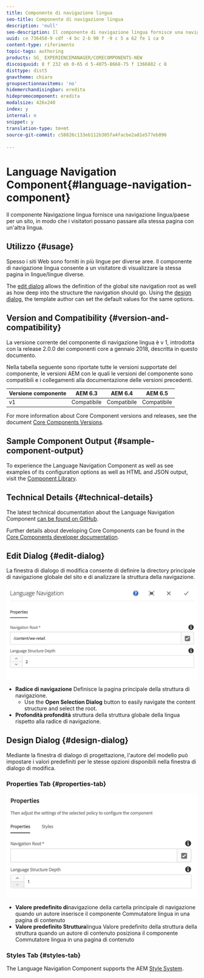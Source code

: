 ```yaml
---
title: Componente di navigazione lingua
seo-title: Componente di navigazione lingua
description: 'null'
seo-description: Il componente di navigazione lingua fornisce una navigazione lingua/paese per un sito, in modo che i visitatori possano passare alla stessa pagina con un'altra lingua.
uuid: ce 736458-9 cdf -4 bc 2-b 90 f -9 c 5 a 62 fe 1 ca 0
content-type: riferimento
topic-tags: authoring
products: SG_ EXPERIENCEMANAGER/CORECOMPONENTS-NEW
discoiquuid: 8 f 232 eb 0-65 d 5-4075-8668-75 f 1366882 c 8
disttype: dist5
gnavtheme: chiaro
groupsectionnavitems: 'no'
hidemerchandisingbar: eredita
hidepromocomponent: eredita
modalsize: 426x240
index: y
internal: n
snippet: y
translation-type: tm+mt
source-git-commit: c58826c133eb112b305fa4facbe2a81e577eb896

---
```



# Language Navigation Component{#language-navigation-component}

Il componente Navigazione lingua fornisce una navigazione lingua/paese per un sito, in modo che i visitatori possano passare alla stessa pagina con un&#39;altra lingua.

## Utilizzo {#usage}

Spesso i siti Web sono forniti in più lingue per diverse aree. Il componente di navigazione lingua consente a un visitatore di visualizzare la stessa pagina in lingue/lingue diverse.

The [edit dialog](#edit-dialog) allows the definition of the global site navigation root as well as how deep into the structure the navigation should go. Using the [design dialog](#design-dialog), the template author can set the default values for the same options.

## Version and Compatibility {#version-and-compatibility}

La versione corrente del componente di navigazione lingua è v 1, introdotta con la release 2.0.0 dei componenti core a gennaio 2018, descritta in questo documento.

Nella tabella seguente sono riportate tutte le versioni supportate del componente, le versioni AEM con le quali le versioni del componente sono compatibili e i collegamenti alla documentazione delle versioni precedenti.

| Versione componente | AEM 6.3 | AEM 6.4 | AEM 6.5 |
|--- |--- |--- |--- |
| v1 | Compatibile | Compatibile | Compatibile |


For more information about Core Component versions and releases, see the document [Core Components Versions](versions.md).

## Sample Component Output {#sample-component-output}

To experience the Language Navigation Component as well as see examples of its configuration options as well as HTML and JSON output, visit the [Component Library](http://opensource.adobe.com/aem-core-wcm-components/library/languagenavigation.html).

## Technical Details {#technical-details}

The latest technical documentation about the Language Navigation Component [can be found on GitHub](https://github.com/adobe/aem-core-wcm-components/blob/master/content/src/content/jcr_root/apps/core/wcm/components/languagenavigation/v1/languagenavigation).

Further details about developing Core Components can be found in the [Core Components developer documentation](developing.md).

## Edit Dialog {#edit-dialog}

La finestra di dialogo di modifica consente di definire la directory principale di navigazione globale del sito e di analizzare la struttura della navigazione.

![](assets/screen_shot_2018-01-12at133353.png)

* **Radice
di navigazione** Definisce la pagina principale della struttura di navigazione.
   * Use the **Open Selection Dialog** button to easily navigate the content structure and select the root.
* **Profondità profondità** struttura della struttura globale della lingua rispetto alla radice di navigazione.

## Design Dialog {#design-dialog}

Mediante la finestra di dialogo di progettazione, l&#39;autore del modello può impostare i valori predefiniti per le stesse opzioni disponibili nella finestra di dialogo di modifica.

### Properties Tab {#properties-tab}

![](assets/screen_shot_2018-01-12at133642.png)

* **Valore predefinito di**navigazione della
cartella principale di navigazione quando un autore inserisce il componente Commutatore lingua in una pagina di contenuto
* **Valore predefinito Struttura**lingua Valore predefinito della
struttura della struttura quando un autore di contenuto posiziona il componente Commutatore lingua in una pagina di contenuto

### Styles Tab {#styles-tab}

The Language Navigation Component supports the AEM [Style System](authoring.md#component-styling).